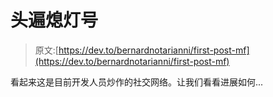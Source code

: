 # 头遍熄灯号

> 原文:[https://dev.to/bernardnotarianni/first-post-mf](https://dev.to/bernardnotarianni/first-post-mf)

看起来这是目前开发人员炒作的社交网络。让我们看看进展如何...